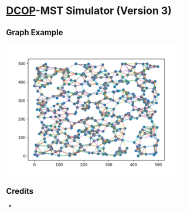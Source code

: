 # [DCOP](https://en.wikipedia.org/wiki/Distributed_constraint_optimization)-MST Simulator (Version 3)

## Graph Example

<img src="static/g3.png" alt="drawing" width="480"/>

## Credits

- []()







